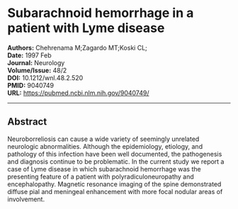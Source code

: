 # Subarachnoid hemorrhage in a patient with Lyme disease

**Authors:** Chehrenama M;Zagardo MT;Koski CL;  
**Date:** 1997 Feb  
**Journal:** Neurology  
**Volume/Issue:** 48/2  
**DOI:** 10.1212/wnl.48.2.520  
**PMID:** 9040749  
**URL:** https://pubmed.ncbi.nlm.nih.gov/9040749/

---

## Abstract

Neuroborreliosis can cause a wide variety of seemingly unrelated neurologic abnormalities. Although the epidemiology, etiology, and pathology of this infection have been well documented, the pathogenesis and diagnosis continue to be problematic. In the current study we report a case of Lyme disease in which subarachnoid hemorrhage was the presenting feature of a patient with polyradiculoneuropathy and encephalopathy. Magnetic resonance imaging of the spine demonstrated diffuse pial and meningeal enhancement with more focal nodular areas of involvement.
